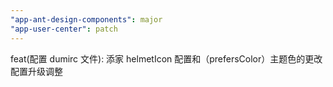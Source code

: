 ```yaml
---
"app-ant-design-components": major
"app-user-center": patch
---
```


feat(配置 dumirc 文件): 添家 helmetIcon 配置和（prefersColor）主题色的更改配置升级调整
